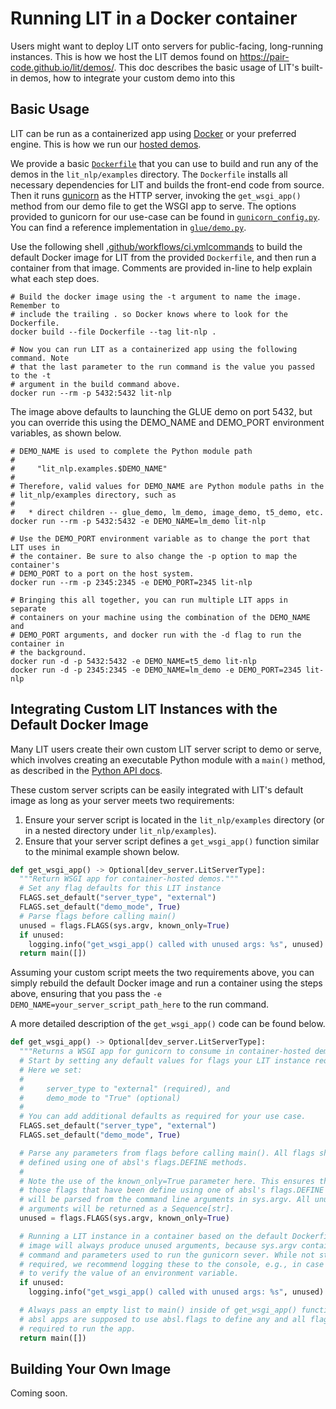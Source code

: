 # Running LIT in a Docker container

<!--* freshness: { owner: 'lit-dev' reviewed: '2024-06-04' } *-->

Users might want to deploy LIT onto servers for public-facing, long-running
instances. This is how we host the LIT demos found on
https://pair-code.github.io/lit/demos/. This doc describes the basic usage of
LIT's built-in demos, how to integrate your custom demo into this

## Basic Usage

LIT can be run as a containerized app using [Docker](https://www.docker.com/) or
your preferred engine. This is how we run our
[hosted demos](https://pair-code.github.io/lit/demos/).

We provide a basic
[`Dockerfile`](https://github.com/PAIR-code/lit/blob/main/lit_nlp/Dockerfile) that you can
use to build and run any of the demos in the `lit_nlp/examples` directory. The
`Dockerfile` installs all necessary dependencies for LIT and builds the
front-end code from source. Then it runs [gunicorn](https://gunicorn.org/) as
the HTTP server, invoking the `get_wsgi_app()` method from our demo file to get
the WSGI app to serve. The options provided to gunicorn for our use-case can be
found in
[`gunicorn_config.py`](https://github.com/PAIR-code/lit/blob/main/lit_nlp/examples/gunicorn_config.py).
You can find a reference implementation in
[`glue/demo.py`](https://github.com/PAIR-code/lit/blob/main/lit_nlp/examples/glue/demo.py).

Use the following shell
[.github/workflows/ci.ymlcommands](https://github.com/PAIR-code/lit/blob/main/lit_nlp/.github/workflows/ci.ymlcommands) to build the
default Docker image for LIT from the provided `Dockerfile`, and then run a
container from that image. Comments are provided in-line to help explain what
each step does.

```shell
# Build the docker image using the -t argument to name the image. Remember to
# include the trailing . so Docker knows where to look for the Dockerfile.
docker build --file Dockerfile --tag lit-nlp .

# Now you can run LIT as a containerized app using the following command. Note
# that the last parameter to the run command is the value you passed to the -t
# argument in the build command above.
docker run --rm -p 5432:5432 lit-nlp
```

The image above defaults to launching the GLUE demo on port 5432, but you can
override this using the DEMO_NAME and DEMO_PORT environment variables, as shown
below.

```shell
# DEMO_NAME is used to complete the Python module path
#
#     "lit_nlp.examples.$DEMO_NAME"
#
# Therefore, valid values for DEMO_NAME are Python module paths in the
# lit_nlp/examples directory, such as
#
#   * direct children -- glue_demo, lm_demo, image_demo, t5_demo, etc.
docker run --rm -p 5432:5432 -e DEMO_NAME=lm_demo lit-nlp

# Use the DEMO_PORT environment variable as to change the port that LIT uses in
# the container. Be sure to also change the -p option to map the container's
# DEMO_PORT to a port on the host system.
docker run --rm -p 2345:2345 -e DEMO_PORT=2345 lit-nlp

# Bringing this all together, you can run multiple LIT apps in separate
# containers on your machine using the combination of the DEMO_NAME and
# DEMO_PORT arguments, and docker run with the -d flag to run the container in
# the background.
docker run -d -p 5432:5432 -e DEMO_NAME=t5_demo lit-nlp
docker run -d -p 2345:2345 -e DEMO_NAME=lm_demo -e DEMO_PORT=2345 lit-nlp
```

## Integrating Custom LIT Instances with the Default Docker Image

Many LIT users create their own custom LIT server script to demo or serve, which
involves creating an executable Python module with a `main()` method, as
described in the [Python API docs](https://pair-code.github.io/lit/documentation/api.md#adding-models-and-data).

These custom server scripts can be easily integrated with LIT's default image as
long as your server meets two requirements:

1.  Ensure your server script is located in the `lit_nlp/examples` directory (or
    in a nested directory under `lit_nlp/examples`).
2.  Ensure that your server script defines a `get_wsgi_app()` function similar
    to the minimal example shown below.

```python
def get_wsgi_app() -> Optional[dev_server.LitServerType]:
  """Return WSGI app for container-hosted demos."""
  # Set any flag defaults for this LIT instance
  FLAGS.set_default("server_type", "external")
  FLAGS.set_default("demo_mode", True)
  # Parse flags before calling main()
  unused = flags.FLAGS(sys.argv, known_only=True)
  if unused:
    logging.info("get_wsgi_app() called with unused args: %s", unused)
  return main([])
```

Assuming your custom script meets the two requirements above, you can simply
rebuild the default Docker image and run a container using the steps above,
ensuring that you pass the `-e DEMO_NAME=your_server_script_path_here` to the
run command.

A more detailed description of the `get_wsgi_app()` code can be found below.

```python
def get_wsgi_app() -> Optional[dev_server.LitServerType]:
  """Returns a WSGI app for gunicorn to consume in container-hosted demos."""
  # Start by setting any default values for flags your LIT instance requires.
  # Here we set:
  #
  #     server_type to "external" (required), and
  #     demo_mode to "True" (optional)
  #
  # You can add additional defaults as required for your use case.
  FLAGS.set_default("server_type", "external")
  FLAGS.set_default("demo_mode", True)

  # Parse any parameters from flags before calling main(). All flags should
  # defined using one of absl's flags.DEFINE methods.
  #
  # Note the use of the known_only=True parameter here. This ensures that only
  # those flags that have been define using one of absl's flags.DEFINE methods
  # will be parsed from the command line arguments in sys.argv. All unused
  # arguments will be returned as a Sequence[str].
  unused = flags.FLAGS(sys.argv, known_only=True)

  # Running a LIT instance in a container based on the default Dockerfile and
  # image will always produce unused arguments, because sys.argv contains the
  # command and parameters used to run the gunicorn sever. While not stricly
  # required, we recommend logging these to the console, e.g., in case you need
  # to verify the value of an environment variable.
  if unused:
    logging.info("get_wsgi_app() called with unused args: %s", unused)

  # Always pass an empty list to main() inside of get_wsgi_app() functions, as
  # absl apps are supposed to use absl.flags to define any and all flags
  # required to run the app.
  return main([])
```

## Building Your Own Image

Coming soon.

